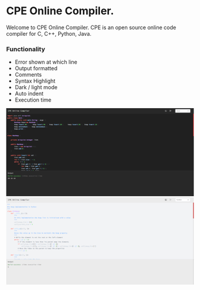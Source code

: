 # CPE Online Compiler.
Welcome to CPE Online Compiler.
CPE is an open source online code compiler for C, C++, Python, Java.

### Functionality
- Error shown at which line
- Output formatted
- Comments
- Syntax Highlight
- Dark / light mode
- Auto indent
- Execution time

<img src="./images/1.png">
<img src="./images/2.png">



